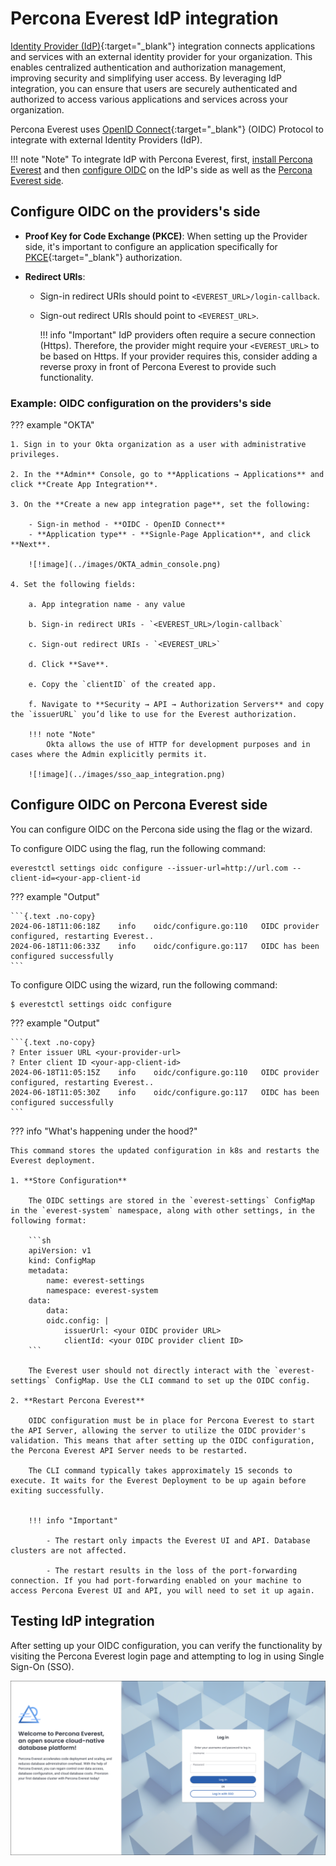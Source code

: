 # Percona Everest IdP integration

[Identity Provider (IdP)](https://www.okta.com/identity-101/why-your-company-needs-an-identity-provider/){:target="_blank"} integration connects applications and services with an external identity provider for your organization. This enables centralized authentication and authorization management, improving security and simplifying user access. By leveraging IdP integration, you can ensure that users are securely authenticated and authorized to access various applications and services across your organization.

Percona Everest uses [OpenID Connect](https://auth0.com/docs/authenticate/protocols/openid-connect-protocol){:target="_blank"} (OIDC) Protocol to integrate with external Identity Providers (IdP).


!!! note "Note"
    To integrate IdP with Percona Everest, first, [install Percona Everest](../install/installEverest.md) and then [configure OIDC](#configure-oidc-on-the-providerss-side) on the IdP's side as well as the [Percona Everest side](#configure-oidc-on-percona-everest-side).

## Configure OIDC on the providers's side

- **Proof Key for Code Exchange (PKCE)**: When setting up the Provider side, it's important to configure an application specifically for [PKCE](https://auth0.com/docs/get-started/authentication-and-authorization-flow#authorization-code-flow-with-proof-key-for-code-exchange-pkce-){:target="_blank"} authorization.

- **Redirect URIs**: 

    * Sign-in redirect URIs should point to `<EVEREST_URL>/login-callback`.
    * Sign-out redirect URIs should point to `<EVEREST_URL>`.
 
        !!! info "Important" 
            IdP providers often require a secure connection (Https). Therefore, the         provider might require your `<EVEREST_URL>` to be based on Https. If your provider   requires this, consider adding a reverse proxy in front of Percona Everest to provide such functionality.

### Example: OIDC configuration on the providers's side

??? example "OKTA"

    1. Sign in to your Okta organization as a user with administrative privileges.
        
    2. In the **Admin** Console, go to **Applications → Applications** and click **Create App Integration**.

    3. On the **Create a new app integration page**, set the following:
        
        - Sign-in method - **OIDC - OpenID Connect**
        - **Application type** - **Signle-Page Application**, and click **Next**.

        ![!image](../images/OKTA_admin_console.png)

    4. Set the following fields:

        a. App integration name - any value

        b. Sign-in redirect URIs - `<EVEREST_URL>/login-callback`

        c. Sign-out redirect URIs - `<EVEREST_URL>`

        d. Click **Save**.

        e. Copy the `clientID` of the created app.

        f. Navigate to **Security → API → Authorization Servers** and copy the `issuerURL` you’d like to use for the Everest authorization. 

        !!! note "Note"
            Okta allows the use of HTTP for development purposes and in cases where the Admin explicitly permits it.

        ![!image](../images/sso_aap_integration.png)



## Configure OIDC on Percona Everest side

You can configure OIDC on the Percona side using the flag or the wizard.

To configure OIDC using the flag, run the following command:

    everestctl settings oidc configure --issuer-url=http://url.com --client-id=<your-app-client-id

??? example "Output"

    ```{.text .no-copy}
    2024-06-18T11:06:18Z    info    oidc/configure.go:110   OIDC provider configured, restarting Everest..
    2024-06-18T11:06:33Z    info    oidc/configure.go:117   OIDC has been configured successfully
    ```

To configure OIDC using the wizard, run the following command:

    $ everestctl settings oidc configure


??? example "Output"

    ```{.text .no-copy}
    ? Enter issuer URL <your-provider-url>
    ? Enter client ID <your-app-client-id>
    2024-06-18T11:05:15Z    info    oidc/configure.go:110   OIDC provider   configured, restarting Everest..    
    2024-06-18T11:05:30Z    info    oidc/configure.go:117   OIDC has been configured successfully
    ```

??? info "What's happening under the hood?"

    This command stores the updated configuration in k8s and restarts the Everest deployment.

    1. **Store Configuration**

        The OIDC settings are stored in the `everest-settings` ConfigMap in the `everest-system` namespace, along with other settings, in the following format:

        ```sh
        apiVersion: v1
        kind: ConfigMap
        metadata:
            name: everest-settings
            namespace: everest-system
        data:
            data:
            oidc.config: |
                issuerUrl: <your OIDC provider URL>
                clientId: <your OIDC provider client ID>
        ```
    
        The Everest user should not directly interact with the `everest-settings` ConfigMap. Use the CLI command to set up the OIDC config.

    2. **Restart Percona Everest**

        OIDC configuration must be in place for Percona Everest to start the API Server, allowing the server to utilize the OIDC provider's validation. This means that after setting up the OIDC configuration, the Percona Everest API Server needs to be restarted.

        The CLI command typically takes approximately 15 seconds to execute. It waits for the Everest Deployment to be up again before exiting successfully.

    
        !!! info "Important"

            - The restart only impacts the Everest UI and API. Database clusters are not affected.

            - The restart results in the loss of the port-forwarding connection. If you had port-forwarding enabled on your machine to access Percona Everest UI and API, you will need to set it up again.


## Testing IdP integration

After setting up your OIDC configuration, you can verify the functionality by visiting the Percona Everest login page and attempting to log in using Single Sign-On (SSO).


![!image](../images/sso_login.png)



















